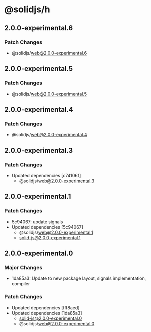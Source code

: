 # @solidjs/h

## 2.0.0-experimental.6

### Patch Changes

- @solidjs/web@2.0.0-experimental.6

## 2.0.0-experimental.5

### Patch Changes

- @solidjs/web@2.0.0-experimental.5

## 2.0.0-experimental.4

### Patch Changes

- @solidjs/web@2.0.0-experimental.4

## 2.0.0-experimental.3

### Patch Changes

- Updated dependencies [c74106f]
  - @solidjs/web@2.0.0-experimental.3

## 2.0.0-experimental.1

### Patch Changes

- 5c94067: update signals
- Updated dependencies [5c94067]
  - @solidjs/web@2.0.0-experimental.1
  - solid-js@2.0.0-experimental.1

## 2.0.0-experimental.0

### Major Changes

- 1da85a3: Update to new package layout, signals implementation, compiler

### Patch Changes

- Updated dependencies [fff8aed]
- Updated dependencies [1da85a3]
  - solid-js@2.0.0-experimental.0
  - @solidjs/web@2.0.0-experimental.0
